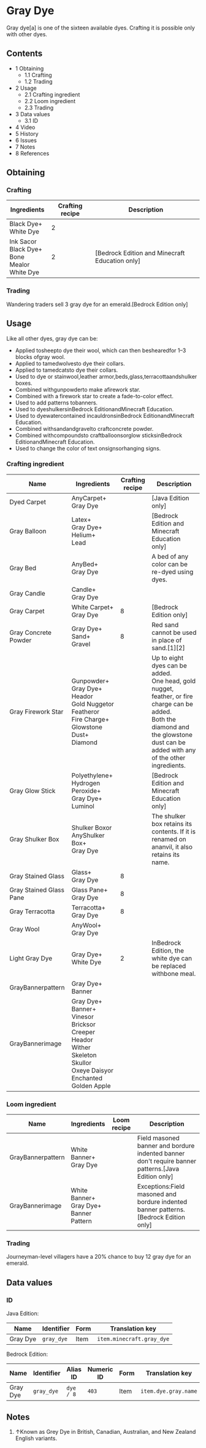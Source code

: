 # Gray Dye
Gray dye[a] is one of the sixteen available dyes. Crafting it is possible only with other dyes.

## Contents
- 1 Obtaining
	- 1.1 Crafting
	- 1.2 Trading
- 2 Usage
	- 2.1 Crafting ingredient
	- 2.2 Loom ingredient
	- 2.3 Trading
- 3 Data values
	- 3.1 ID
- 4 Video
- 5 History
- 6 Issues
- 7 Notes
- 8 References

## Obtaining
### Crafting
| Ingredients                                            | Crafting recipe | Description                                      |
|--------------------------------------------------------|-----------------|--------------------------------------------------|
| Black Dye+<br/>White Dye                               | 2               |                                                  |
| Ink Sacor<br/>Black Dye+<br/>Bone Mealor<br/>White Dye | 2               | ‌[Bedrock Edition and Minecraft Education  only] |

### Trading
Wandering traders sell 3 gray dye for an emerald.‌[Bedrock Edition  only]

## Usage
Like all other dyes, gray dye can be:

- Applied tosheepto dye their wool, which can then beshearedfor 1–3 blocks ofgray wool.
- Applied to tamedwolvesto dye their collars.
- Applied to tamedcatsto dye their collars.
- Used to dye or stainwool,leather armor,beds,glass,terracottaandshulker boxes.
- Combined withgunpowderto make afirework star.
- Combined with a firework star to create a fade-to-color effect.
- Used to add patterns tobanners.
- Used to dyeshulkersinBedrock EditionandMinecraft Education.
- Used to dyewatercontained incauldronsinBedrock EditionandMinecraft Education.
- Combined withsandandgravelto craftconcrete powder.
- Combined withcompoundsto craftballoonsorglow sticksinBedrock EditionandMinecraft Education.
- Used to change the color of text onsignsorhanging signs.

### Crafting ingredient
| Name                    | Ingredients                                                                                                                                | Crafting recipe | Description                                                                                                                                                                                 |
|-------------------------|--------------------------------------------------------------------------------------------------------------------------------------------|-----------------|---------------------------------------------------------------------------------------------------------------------------------------------------------------------------------------------|
| Dyed Carpet             | AnyCarpet+<br/>Gray Dye                                                                                                                    |                 | ‌[Java Edition  only]                                                                                                                                                                       |
| Gray Balloon            | Latex+<br/>Gray Dye+<br/>Helium+<br/>Lead                                                                                                  |                 | ‌[Bedrock Edition and Minecraft Education  only]                                                                                                                                            |
| Gray Bed                | AnyBed+<br/>Gray Dye                                                                                                                       |                 | A bed of any color can be re-dyed using dyes.                                                                                                                                               |
| Gray Candle             | Candle+<br/>Gray Dye                                                                                                                       |                 |                                                                                                                                                                                             |
| Gray Carpet             | White Carpet+<br/>Gray Dye                                                                                                                 | 8               | ‌[Bedrock Edition  only]                                                                                                                                                                    |
| Gray Concrete Powder    | Gray Dye+<br/>Sand+<br/>Gravel                                                                                                             | 8               | Red sand cannot be used in place of sand.[1][2]                                                                                                                                             |
| Gray Firework Star      | Gunpowder+<br/>Gray Dye+<br/>Heador<br/>Gold Nuggetor<br/>Featheror<br/>Fire Charge+<br/>Glowstone Dust+<br/>Diamond                       |                 | Up to eight dyes can be added.<br/>One head, gold nugget, feather, or fire charge can be added.<br/>Both the diamond and the glowstone dust can be added with any of the other ingredients. |
| Gray Glow Stick         | Polyethylene+<br/>Hydrogen Peroxide+<br/>Gray Dye+<br/>Luminol                                                                             |                 | ‌[Bedrock Edition and Minecraft Education  only]                                                                                                                                            |
| Gray Shulker Box        | Shulker Boxor<br/>AnyShulker Box+<br/>Gray Dye                                                                                             |                 | The shulker box retains its contents. If it is renamed on ananvil, it also retains its name.                                                                                                |
| Gray Stained Glass      | Glass+<br/>Gray Dye                                                                                                                        | 8               |                                                                                                                                                                                             |
| Gray Stained Glass Pane | Glass Pane+<br/>Gray Dye                                                                                                                   | 8               |                                                                                                                                                                                             |
| Gray Terracotta         | Terracotta+<br/>Gray Dye                                                                                                                   | 8               |                                                                                                                                                                                             |
| Gray Wool               | AnyWool+<br/>Gray Dye                                                                                                                      |                 |                                                                                                                                                                                             |
| Light Gray Dye          | Gray Dye+<br/>White Dye                                                                                                                    | 2               | InBedrock Edition, the white dye can be replaced withbone meal.                                                                                                                             |
| GrayBannerpattern       | Gray Dye+<br/>Banner                                                                                                                       |                 |                                                                                                                                                                                             |
| GrayBannerimage         | Gray Dye+<br/>Banner+<br/>Vinesor<br/>Bricksor<br/>Creeper Heador<br/>Wither Skeleton Skullor<br/>Oxeye Daisyor<br/>Enchanted Golden Apple |                 |                                                                                                                                                                                             |

### Loom ingredient
| Name              | Ingredients                                    | Loom recipe | Description                                                                                          |
|-------------------|------------------------------------------------|-------------|------------------------------------------------------------------------------------------------------|
| GrayBannerpattern | White Banner+<br/>Gray Dye                     |             | Field masoned banner and bordure indented banner don't require banner patterns.‌[Java Edition  only] |
| GrayBannerimage   | White Banner+<br/>Gray Dye+<br/>Banner Pattern |             | Exceptions:Field masoned and bordure indented banner patterns.‌[Bedrock Edition  only]<br/>          |

### Trading
Journeyman-level villagers have a 20% chance to buy 12 gray dye for an emerald.

## Data values
### ID
Java Edition:

| Name     | Identifier | Form | Translation key           |
|----------|------------|------|---------------------------|
| Gray Dye | `gray_dye` | Item | `item.minecraft.gray_dye` |

Bedrock Edition:

| Name     | Identifier | Alias ID  | Numeric ID | Form | Translation key      |
|----------|------------|-----------|------------|------|----------------------|
| Gray Dye | `gray_dye` | `dye / 8` | `403`      | Item | `item.dye.gray.name` |

## Notes
1. ↑Known as Grey Dye in British, Canadian, Australian, and New Zealand English variants.

